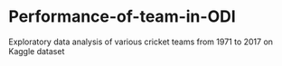 # Performance-of-team-in-ODI
Exploratory data analysis of various cricket teams from 1971 to 2017 on Kaggle dataset
